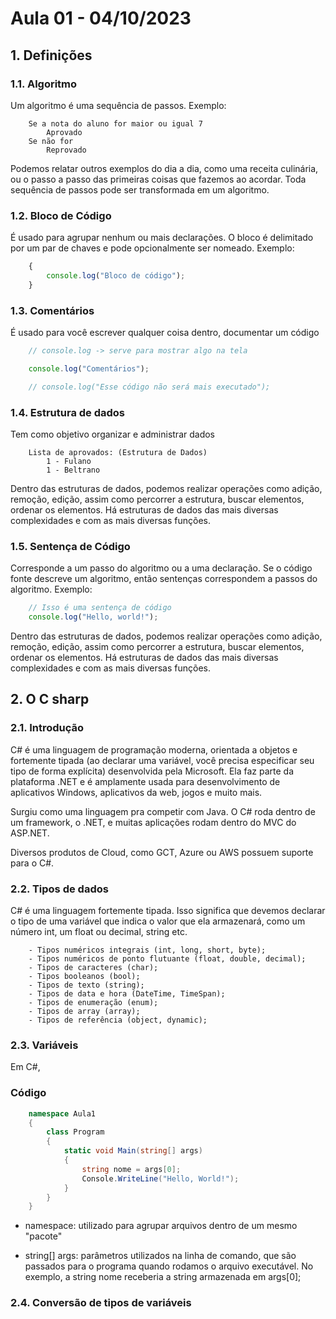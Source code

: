 # Aula 01 - 04/10/2023

## 1. Definições

### 1.1. Algoritmo

Um algoritmo é uma sequência de passos. Exemplo:

```
    Se a nota do aluno for maior ou igual 7
        Aprovado
    Se não for
        Reprovado
```

Podemos relatar outros exemplos do dia a dia, como uma receita culinária, ou o passo a passo das primeiras coisas que fazemos ao acordar. Toda sequência de passos pode ser transformada em um algoritmo.

### 1.2. Bloco de Código

É usado para agrupar nenhum ou mais declarações. O bloco é delimitado por um par de chaves e pode opcionalmente ser nomeado. Exemplo:

``` javascript
    {
        console.log("Bloco de código");
    }
```

### 1.3. Comentários

É usado para você escrever qualquer coisa dentro, documentar um código

``` javascript
    // console.log -> serve para mostrar algo na tela

    console.log("Comentários");

    // console.log("Esse código não será mais executado");
```

### 1.4. Estrutura de dados

Tem como objetivo organizar e administrar dados

```
    Lista de aprovados: (Estrutura de Dados)
        1 - Fulano
        1 - Beltrano
```

Dentro das estruturas de dados, podemos realizar operações como adição, remoção, edição, assim como percorrer a estrutura, buscar elementos, ordenar os elementos. Há estruturas de dados das mais diversas complexidades e com as mais diversas funções.

### 1.5. Sentença de Código

Corresponde a um passo do algoritmo ou a uma declaração. Se o código fonte descreve um algoritmo, então sentenças correspondem a passos do algoritmo. Exemplo:

``` javascript
    // Isso é uma sentença de código
    console.log("Hello, world!");
```

Dentro das estruturas de dados, podemos realizar operações como adição, remoção, edição, assim como percorrer a estrutura, buscar elementos, ordenar os elementos. Há estruturas de dados das mais diversas complexidades e com as mais diversas funções.


## 2. O C sharp

### 2.1. Introdução

C# é uma linguagem de programação moderna, orientada a objetos e fortemente tipada (ao declarar uma variável, você precisa especificar seu tipo de forma explícita) desenvolvida pela Microsoft. Ela faz parte da plataforma .NET e é amplamente usada para desenvolvimento de aplicativos Windows, aplicativos da web, jogos e muito mais.

Surgiu como uma linguagem pra competir com Java. O C# roda dentro de um framework, o .NET, e muitas aplicações rodam dentro do MVC do ASP.NET.

Diversos produtos de Cloud, como GCT, Azure ou AWS possuem suporte para o C#.

### 2.2. Tipos de dados

C# é uma linguagem fortemente tipada. Isso significa que devemos declarar o tipo de uma variável que indica o valor que ela armazenará, como um número int, um float ou decimal, string etc.

```
    - Tipos numéricos integrais (int, long, short, byte);
    - Tipos numéricos de ponto flutuante (float, double, decimal);
    - Tipos de caracteres (char);
    - Tipos booleanos (bool);
    - Tipos de texto (string);
    - Tipos de data e hora (DateTime, TimeSpan);
    - Tipos de enumeração (enum);
    - Tipos de array (array);
    - Tipos de referência (object, dynamic);
```

### 2.3. Variáveis

Em C#, 

### Código

``` csharp
    namespace Aula1
    {
        class Program
        {
            static void Main(string[] args)
            {
                string nome = args[0];
                Console.WriteLine("Hello, World!");
            }
        }
    }
```

* namespace: utilizado para agrupar arquivos dentro de um mesmo "pacote"

* string[] args: parâmetros utilizados na linha de comando, que são passados para o programa quando rodamos o arquivo executável. No exemplo, a string nome receberia a string armazenada em args[0];

### 2.4. Conversão de tipos de variáveis

